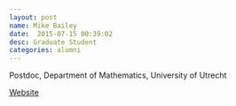 ```yaml
---
layout: post
name: Mike Bailey
date:  2015-07-15 00:39:02
desc: Graduate Student
categories: alumni
---
```

Postdoc, Department of Mathematics, University of Utrecht

[Website](http://www.staff.science.uu.nl/~baile002/)